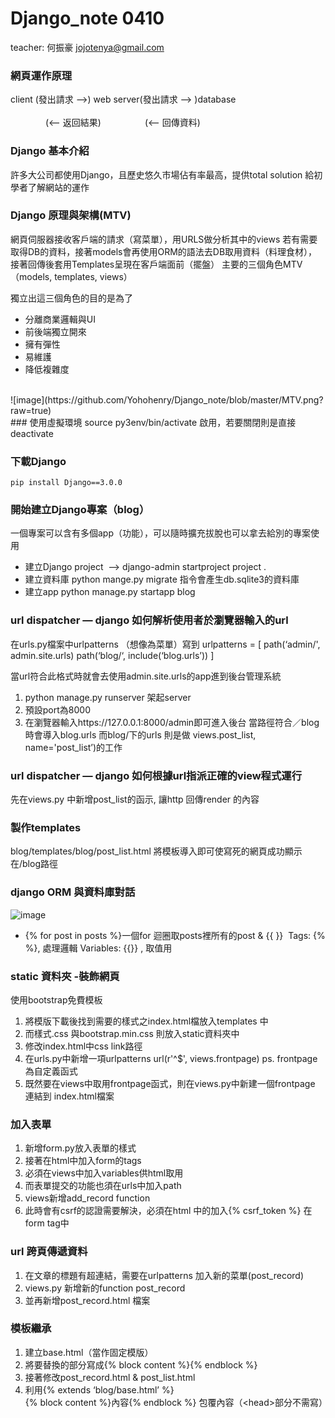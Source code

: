 # Django_note 0410
teacher: 何振豪&nbsp;jojotenya@gmail.com

### 網頁運作原理
client (發出請求 —>) web server(發出請求 —> )database<br>	
&emsp;&emsp;&emsp;&emsp;(<— 返回結果)&emsp;&emsp;&emsp;&emsp;&emsp;(<— 回傳資料)

### Django 基本介紹
許多大公司都使用Django，且歷史悠久市場佔有率最高，提供total solution 給初學者了解網站的運作

### Django 原理與架構(MTV)
網頁伺服器接收客戶端的請求（寫菜單），用URLS做分析其中的views 若有需要取得DB的資料，接著models會再使用ORM的語法去DB取用資料（料理食材），接著回傳後套用Templates呈現在客戶端面前（擺盤）
主要的三個角色MTV（models, templates, views）
<br>

獨立出這三個角色的目的是為了
* 分離商業邏輯與UI
* 前後端獨立開來
* 擁有彈性
* 易維護
* 降低複雜度
<br>
![image](https://github.com/Yohohenry/Django_note/blob/master/MTV.png?raw=true)
<br>
### 使用虛擬環境
source py3env/bin/activate 啟用，若要關閉則是直接deactivate

### 下載Django
`pip install Django==3.0.0`

### 開始建立Django專案（blog）
一個專案可以含有多個app（功能），可以隨時擴充拔脫也可以拿去給別的專案使用
* 建立Django project  —> django-admin startproject project .
* 建立資料庫 python mange.py migrate 指令會產生db.sqlite3的資料庫
* 建立app python manage.py startapp blog

### url dispatcher — django 如何解析使用者於瀏覽器輸入的url
在urls.py檔案中urlpatterns （想像為菜單）寫到 
urlpatterns = [
    path(‘admin/', admin.site.urls)
   path(‘blog/‘, include(‘blog.urls’))
]

當url符合此格式時就會去使用admin.site.urls的app進到後台管理系統
1. python manage.py runserver 架起server
2. 預設port為8000 
3. 在瀏覽器輸入https://127.0.0.1:8000/admin即可進入後台
當路徑符合／blog時會導入blog.urls
而blog/下的urls 則是做 views.post_list, name='post_list’)的工作

### url dispatcher — django 如何根據url指派正確的view程式運行
先在views.py 中新增post_list的函示, 讓http 回傳render 的內容

### 製作templates
blog/templates/blog/post_list.html 
將模板導入即可使寫死的網頁成功顯示在/blog路徑

### django ORM 與資料庫對話
![image](https://github.com/Yohohenry/Django_note/query.png)
* {% for post in posts %}一個for 迴圈取posts裡所有的post & {{ }}  Tags: {% %}, 處理邏輯 Variables: {{}} , 取值用
### static 資料夾 -裝飾網頁
使用bootstrap免費模板
1. 將模版下載後找到需要的樣式之index.html檔放入templates 中
2. 而樣式.css 與bootstrap.min.css 則放入static資料夾中
3. 修改index.html中css link路徑
4. 在urls.py中新增一項urlpatterns url(r'^$', views.frontpage)  ps. frontpage為自定義函式
5. 既然要在views中取用frontpage函式，則在views.py中新建一個frontpage 連結到 index.html檔案

### 加入表單
1. 新增form.py放入表單的樣式
2. 接著在html中加入form的tags
3. 必須在views中加入variables供html取用
4. 而表單提交的功能也須在urls中加入path
5. views新增add_record function
6. 此時會有csrf的認證需要解決，必須在html 中的加入{% csrf_token %} 在form tag中

### url 跨頁傳遞資料
1. 在文章的標題有超連結，需要在urlpatterns 加入新的菜單(post_record)
2. views.py 新增新的function post_record
3. 並再新增post_record.html 檔案

### 模板繼承
1. 建立base.html（當作固定模版）
2. 將要替換的部分寫成{% block content %}{% endblock %}
3. 接著修改post_record.html & post_list.html
4. 利用{% extends ‘blog/base.html’ %}
<br>{% block content %}內容{% endblock %} 包覆內容（\<head>部分不需寫）

